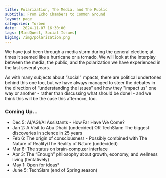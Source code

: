 ```yaml
---
title: Polarization, The Media, and The Public
subtitle: From Echo Chambers to Common Ground
layout: page
categories: Torben
date:   2024-11-07 16:30:00
tags: [MindQuest, Social Issues]
bigimg: /img/polarization.png
---
```


We have just been through a media storm during the general election; at times it seemed like a hurricane or a tornado. We will look at the interplay between the media, the public, and the polarization we have experienced in the last several years.

As with many subjects about “social” impacts, there are political undertones behind this one too, but we have always managed to steer the debates in the direction of “understanding the issues” and how they "impact us" one way or another - rather than discussing what should be done! - and we think this will be the case this afternoon, too.


### Coming Up...

- Dec 5: AI/AGI/AI Assistants - How Far Have We Come?
- Jan 2: A Visit to Abu Dhabi (undecided) OR TechSlam: The biggest discoveries in science in 25 years
- Feb 6: The origin of consciousness - Possibly combined with The Nature of Reality/The Reality of Nature (undecided)
- Mar 6: The status on brain-computer interface
- Apr 3: The “Enough” philosophy about growth, economy, and wellness living (tentatively)
- May 1: Open for ideas*
- June 5: TechSlam (end of Spring season)